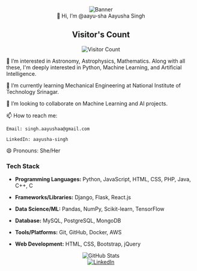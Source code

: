 <div align="center">
  <img src="https://raw.githubusercontent.com/aayu-sha/aayu-sha/main/aayusha%20Singh.png" alt="Banner">
</div>

<div align="center">
👋 Hi, I’m @aayu-sha Aayusha Singh
</div>

<div align="center">
  <h2>Visitor's Count</h2>
  <img src="https://profile-counter.glitch.me/aayu-sha/count.svg" alt="Visitor Count">
</div>

👀 I’m interested in Astronomy, Astrophysics, Mathematics. Along with all these, I'm deeply interested in Python, Machine Learning, and Artificial Intelligence.

🌱 I’m currently learning Mechanical Engineering at National Institute of Technology Srinagar.

💞️ I’m looking to collaborate on Machine Learning and AI projects.

📫 How to reach me: 

    Email: singh.aayushaa@gmail.com

    LinkedIn: aayusha-singh

😄 Pronouns: She/Her

### Tech Stack

- **Programming Languages:** Python, JavaScript, HTML, CSS, PHP, Java, C++, C

- **Frameworks/Libraries:** Django, Flask, React.js

- **Data Science/ML:** Pandas, NumPy, Scikit-learn, TensorFlow

- **Database:** MySQL, PostgreSQL, MongoDB

- **Tools/Platforms:** Git, GitHub, Docker, AWS

- **Web Development:** HTML, CSS, Bootstrap, jQuery

<div align="center">
  <img src="https://github-readme-stats.vercel.app/api?username=aayu-sha&show_icons=true&theme=radical" alt="GitHub Stats">
</div>

<div align="center">
  <a href="https://www.linkedin.com/in/aayusha-singh/">
    <img src="https://img.shields.io/badge/LinkedIn-Aayusha_Singh-blue" alt="LinkedIn">
  </a>
</div>
